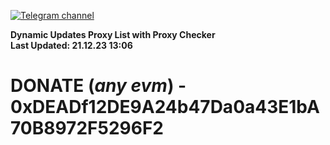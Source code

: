 [![Telegram channel](https://img.shields.io/endpoint?url=https://runkit.io/damiankrawczyk/telegram-badge/branches/master?url=https://t.me/n4z4v0d)](https://t.me/n4z4v0d) 

**Dynamic Updates Proxy List with Proxy Checker**  
**Last Updated: 21.12.23 13:06**

# DONATE (_any evm_) - 0xDEADf12DE9A24b47Da0a43E1bA70B8972F5296F2

